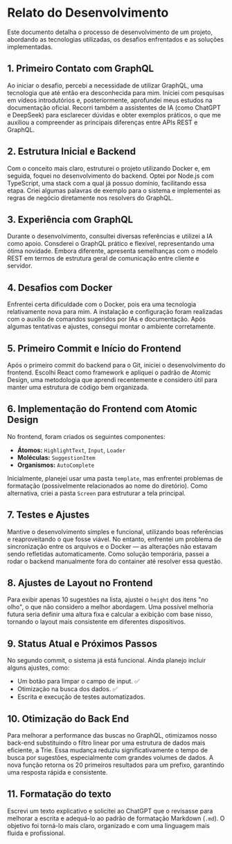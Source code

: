 # Relato do Desenvolvimento

Este documento detalha o processo de desenvolvimento de um projeto, abordando as tecnologias utilizadas, os desafios enfrentados e as soluções implementadas.

## 1. Primeiro Contato com GraphQL

Ao iniciar o desafio, percebi a necessidade de utilizar GraphQL, uma tecnologia que até então era desconhecida para mim. Iniciei com pesquisas em vídeos introdutórios e, posteriormente, aprofundei meus estudos na documentação oficial. Recorri também a assistentes de IA (como ChatGPT e DeepSeek) para esclarecer dúvidas e obter exemplos práticos, o que me auxiliou a compreender as principais diferenças entre APIs REST e GraphQL.

## 2. Estrutura Inicial e Backend

Com o conceito mais claro, estruturei o projeto utilizando Docker e, em seguida, foquei no desenvolvimento do backend. Optei por Node.js com TypeScript, uma stack com a qual já possuo domínio, facilitando essa etapa. Criei algumas palavras de exemplo para o sistema e implementei as regras de negócio diretamente nos resolvers do GraphQL.

## 3. Experiência com GraphQL

Durante o desenvolvimento, consultei diversas referências e utilizei a IA como apoio. Consderei o GraphQL prático e flexível, representando uma ótima novidade. Embora diferente, apresenta semelhanças com o modelo REST em termos de estrutura geral de comunicação entre cliente e servidor.

## 4. Desafios com Docker

Enfrentei certa dificuldade com o Docker, pois era uma tecnologia relativamente nova para mim. A instalação e configuração foram realizadas com o auxílio de comandos sugeridos por IAs e documentação. Após algumas tentativas e ajustes, consegui montar o ambiente corretamente.

## 5. Primeiro Commit e Início do Frontend

Após o primeiro commit do backend para o Git, iniciei o desenvolvimento do frontend. Escolhi React como framework e apliquei o padrão de Atomic Design, uma metodologia que aprendi recentemente e considero útil para manter uma estrutura de código bem organizada.

## 6. Implementação do Frontend com Atomic Design

No frontend, foram criados os seguintes componentes:

*   **Átomos:** `HighlightText`, `Input`, `Loader`
*   **Moléculas:** `SuggestionItem`
*   **Organismos:** `AutoComplete`

Inicialmente, planejei usar uma pasta `template`, mas enfrentei problemas de formatação (possivelmente relacionados ao nome do diretório). Como alternativa, criei a pasta `Screen` para estruturar a tela principal.

## 7. Testes e Ajustes

Mantive o desenvolvimento simples e funcional, utilizando boas referências e reaproveitando o que fosse viável. No entanto, enfrentei um problema de sincronização entre os arquivos e o Docker — as alterações não estavam sendo refletidas automaticamente. Como solução temporária, passei a rodar o backend manualmente fora do container até resolver essa questão.

## 8. Ajustes de Layout no Frontend

Para exibir apenas 10 sugestões na lista, ajustei o `height` dos itens "no olho", o que não considero a melhor abordagem. Uma possível melhoria futura seria definir uma altura fixa e calcular a exibição com base nisso, tornando o layout mais consistente em diferentes dispositivos.

## 9. Status Atual e Próximos Passos

No segundo commit, o sistema já está funcional. Ainda planejo incluir alguns ajustes, como:

*   Um botão para limpar o campo de input. ✅
*   Otimização na busca dos dados. ✅
*   Escrita e execução de testes automatizados.

## 10. Otimização do Back End

Para melhorar a performance das buscas no GraphQL, otimizamos nosso back-end substituindo o filtro linear por uma estrutura de dados mais eficiente, a Trie. Essa mudança reduziu significativamente o tempo de busca por sugestões, especialmente com grandes volumes de dados. A nova função retorna os 20 primeiros resultados para um prefixo, garantindo uma resposta rápida e consistente. 

## 11. Formatação do texto 

Escrevi um texto explicativo e solicitei ao ChatGPT que o revisasse para melhorar a escrita e adequá-lo ao padrão de formatação Markdown (`.md`). O objetivo foi torná-lo mais claro, organizado e com uma linguagem mais fluida e profissional.